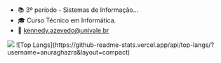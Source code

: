 - 📚 3º período - Sistemas de Informação...
- 🎓 Curso Técnico em Informática.
- 📧 kennedy.azevedo@univale.br

<picture>
  <source
    srcset="https://github-readme-stats.vercel.app/api?username=KennedyJrAzevedo&show_icons=true&theme=radical"
    media="(prefers-color-scheme: dark)"
  />
  <img src="https://github-readme-stats.vercel.app/api?username=KennedyJrAzevedo&show_icons=true" />
</picture>
![Top Langs](https://github-readme-stats.vercel.app/api/top-langs/?username=anuraghazra&layout=compact)
